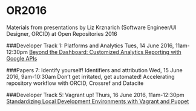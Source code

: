 # OR2016
Materials from presentations by Liz Krznarich (Software Engineer/UI Designer, ORCID) at Open Repositories 2016

###Developer Track 1: Platforms and Analytics
Tues, 14 June 2016, 11am-12:30pm
[Beyond the Dashboard: Customized Analytics Reporting with Google APIs](/analytics)

###Papers 7: Identify yourself! Identifiers and attribution
Wed, 15 June 2016, 9am-10:30am
Don’t get irritated, get automated! Accelerating repository workflow with ORCID, Crossref and Datacite

###Developer Track 5: Vagrant up!
Thurs, 16 June 2016, 11am-12:30pm
[Standardizing Local Development Environments with Vagrant and Puppet](vagrant-puppet)

